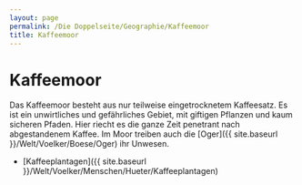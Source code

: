 ```yaml
---
layout: page
permalink: /Die Doppelseite/Geographie/Kaffeemoor
title: Kaffeemoor
---
```


# Kaffeemoor

Das Kaffeemoor besteht aus nur teilweise eingetrocknetem Kaffeesatz. Es ist ein unwirtliches und gefährliches Gebiet, mit giftigen Pflanzen und kaum sicheren Pfaden. Hier riecht es die ganze Zeit penetrant nach abgestandenem Kaffee. Im Moor treiben auch die [Oger]({{ site.baseurl }}/Welt/Voelker/Boese/Oger) ihr Unwesen.

- [Kaffeeplantagen]({{ site.baseurl }}/Welt/Voelker/Menschen/Hueter/Kaffeeplantagen)

